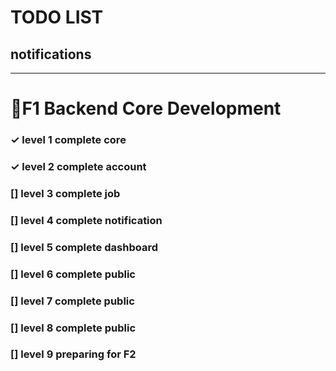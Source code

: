 # TODO LIST

## notifications

---

# 🚩F1 Backend Core Development

### ✓ level 1 complete core
### ✓ level 2 complete account
### [] level 3 complete job
### [] level 4 complete notification
### [] level 5 complete dashboard
### [] level 6 complete public
### [] level 7 complete public
### [] level 8 complete public
### [] level 9 preparing for F2
